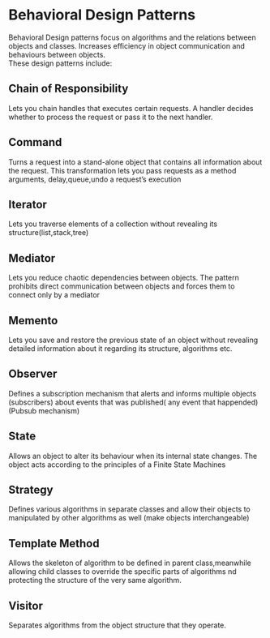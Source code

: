 # Behavioral Design Patterns
Behavioral Design patterns focus on algorithms and the relations between objects and classes. Increases efficiency in object communication and behaviours between objects. <br/>
These design patterns include: <br/>

## Chain of Responsibility
Lets you chain handles that executes certain requests. A handler decides whether to process the request or pass it to the next handler.
## Command
Turns a request into a stand-alone object that contains all information about the request. This transformation lets you pass requests as a method arguments, delay,queue,undo a request’s execution
## Iterator
Lets you traverse elements of a collection without
revealing its structure(list,stack,tree)
## Mediator
Lets you reduce chaotic dependencies between objects.
The pattern prohibits direct communication between objects and forces them to connect only by a mediator
## Memento
Lets you save and restore the previous state of an object without revealing detailed information about it regarding its structure, algorithms etc.
## Observer
Defines a subscription mechanism that alerts and informs multiple objects (subscribers) about events that was published( any event that happended)(Pubsub mechanism)
## State
Allows an object to alter its behaviour when its internal state changes. The object acts according to the principles of a Finite State Machines
## Strategy
Defines various algorithms in separate classes and allow their objects to manipulated by other algorithms as well (make objects interchangeable)
## Template Method
Allows the skeleton of algorithm to be defined in parent class,meanwhile allowing child classes to override the 
specific parts of algorithms nd protecting the structure of the very same algorithm.
## Visitor
Separates algorithms from the object structure that they operate.

